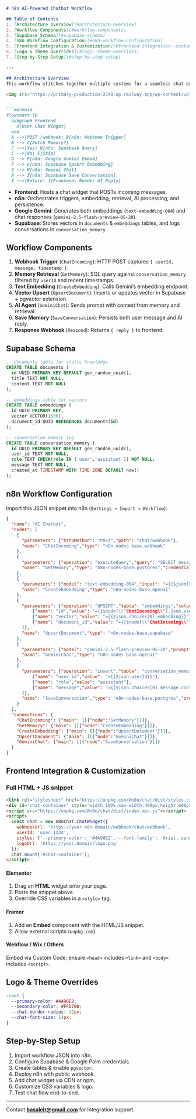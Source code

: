 ````markdown
# n8n AI-Powered Chatbot Workflow

## Table of Contents
1. [Architecture Overview](#architecture-overview)
2. [Workflow Components](#workflow-components)
3. [Supabase Schema](#supabase-schema)
4. [n8n Workflow Configuration](#n8n-workflow-configuration)
5. [Frontend Integration & Customization](#frontend-integration--customization)
6. [Logo & Theme Overrides](#logo--theme-overrides)
7. [Step-by-Step Setup](#step-by-step-setup)

---

## Architecture Overview
This workflow stitches together multiple systems for a seamless chat experience:

<img src="https://primary-production-2548.up.railway.app/wp-content/uploads/2025/07/vector-chat-bot.png" alt="Chatbot Vector" width="600"/>


```mermaid
flowchart TD
  subgraph Frontend
    A[User Chat Widget]
  end
  A -->|POST /webhook| B[n8n: Webhook Trigger]
  B --> C{Fetch Memory?}
  C -->|Yes| D[n8n: Supabase Query]
  C -->|No| E[Skip]
  D --> F[n8n: Google Gemini Embed]
  F --> G[n8n: Supabase Upsert Embedding]
  G --> H[n8n: Gemini Chat]
  H --> I[n8n: Supabase Save Conversation]
  I -->|Return| J[Frontend: Render AI Reply]
````

* **Frontend**: Hosts a chat widget that POSTs incoming messages.
* **n8n**: Orchestrates triggers, embedding, retrieval, AI processing, and persistence.
* **Google Gemini**: Generates both embeddings (`text-embedding-004`) and chat responses (`gemini-2.5-flash-preview-05-20`).
* **Supabase**: Stores vectors in `documents` & `embeddings` tables, and logs conversations in `conversation_memory`.

## Workflow Components

1. **Webhook Trigger** (`ChatIncoming`): HTTP POST captures `{ userId, message, timestamp }`.
2. **Memory Retrieval** (`GetMemory`): SQL query against `conversation_memory` filtered by `userId` and recent timestamps.
3. **Text Embedding** (`CreateEmbedding`): Calls Gemini’s embedding endpoint.
4. **Vector Upsert** (`UpsertDocument`): Inserts or updates vector in Supabase + pgvector extension.
5. **AI Agent** (`GeminiChat`): Sends prompt with context from memory and retrieval.
6. **Save Memory** (`SaveConversation`): Persists both user message and AI reply.
7. **Response Webhook** (`Respond`): Returns `{ reply }` to frontend.

## Supabase Schema

```sql
-- documents table for static knowledge
CREATE TABLE documents (
  id UUID PRIMARY KEY DEFAULT gen_random_uuid(),
  title TEXT NOT NULL,
  content TEXT NOT NULL
);

-- embeddings table for vectors
CREATE TABLE embeddings (
  id UUID PRIMARY KEY,
  vector VECTOR(1536),
  document_id UUID REFERENCES documents(id)
);

-- conversation memory log
CREATE TABLE conversation_memory (
  id UUID PRIMARY KEY DEFAULT gen_random_uuid(),
  user_id TEXT NOT NULL,
  role TEXT CHECK(role IN ('user','assistant')) NOT NULL,
  message TEXT NOT NULL,
  created_at TIMESTAMP WITH TIME ZONE DEFAULT now()
);
```

## n8n Workflow Configuration

Import this JSON snippet into n8n (`Settings → Import → Workflow`):

```json
{
  "name": "AI Chatbot",
  "nodes": [
    {
      "parameters": {"httpMethod": "POST","path": "chat/webhook"},
      "name": "ChatIncoming","type": "n8n-nodes-base.webhook"
    },
    {
      "parameters": {"operation": "executeQuery","query": "SELECT message, role FROM conversation_memory WHERE user_id = :userId ORDER BY created_at DESC LIMIT 10"},
      "name": "GetMemory","type": "n8n-nodes-base.postgres","credentials": {"postgres": "Supabase DB"}
    },
    {
      "parameters": {"model": "text-embedding-004","input": "={{$json[\"message\"]}}"},
      "name": "CreateEmbedding","type": "n8n-nodes-base.openai"
    },
    {
      "parameters": {"operation": "UPSERT","table": "embeddings","columns": [
          {"name": "id","value": "={{$node[\\"ChatIncoming\\"].json.userId + '-' + $node[\\"ChatIncoming\\"].json.timestamp}}"},
          {"name": "vector","value": "={{$json.choices[0].embedding}}"},
          {"name": "document_id","value": "={{$node[\\"ChatIncoming\\"].json.userId}}"}
      ]},
      "name": "UpsertDocument","type": "n8n-nodes-base.supabase"
    },
    {
      "parameters": {"model": "gemini-2.5-flash-preview-05-20","prompt": "={{`Context:\n${$node.GetMemory.json.map(m=>m.role+': '+m.message).join('\n')}\nUser: ${$node.ChatIncoming.json.message}\nAssistant:`}}","temperature": 0.7},
      "name": "GeminiChat","type": "n8n-nodes-base.openai"
    },
    {
      "parameters": {"operation": "insert","table": "conversation_memory","columns": [
          {"name": "user_id","value": "={{$json.userId}}"},
          {"name": "role","value": "assistant"},
          {"name": "message","value": "={{$json.choices[0].message.content}}"}
      ]},
      "name": "SaveConversation","type": "n8n-nodes-base.postgres","credentials": {"postgres": "Supabase DB"}
    }
  ],
  "connections": {
    "ChatIncoming": {"main": [[{"node":"GetMemory"}]]},
    "GetMemory": {"main": [[{"node":"CreateEmbedding"}]]},
    "CreateEmbedding": {"main": [[{"node":"UpsertDocument"}]]},
    "UpsertDocument": {"main": [[{"node":"GeminiChat"}]]},
    "GeminiChat": {"main": [[{"node":"SaveConversation"}]]}
  }
}
```

## Frontend Integration & Customization

### Full HTML + JS snippet

```html
<link rel="stylesheet" href="https://unpkg.com/@n8n/chat/dist/styles.css" />
<div id="chat-container" style="width:100%;max-width:400px;height:600px;"></div>
<script src="https://unpkg.com/@n8n/chat/dist/index.min.js"></script>
<script>
  const chat = new n8nChat.ChatWidget({
    webhookUrl: 'https://your-n8n-domain/webhook/chat/webhook',
    userId: 'user-1234',
    styles: {'--primary-color': '#4A90E2','--font-family': 'Arial, sans-serif'},
    logoUrl: 'https://your.domain/logo.png'
  });
  chat.mount('#chat-container');
</script>
```

#### Elementor

1. Drag an **HTML** widget onto your page.
2. Paste the snippet above.
3. Override CSS variables in a `<style>` tag.

#### Framer

1. Add an **Embed** component with the HTML/JS snippet.
2. Allow external scripts (`unpkg.com`).

#### Webflow / Wix / Others

Embed via Custom Code; ensure `<head>` includes `<link>` and `<body>` includes `<script>`.

## Logo & Theme Overrides

```css
:root {
  --primary-color: #4A90E2;
  --secondary-color: #FFD700;
  --chat-border-radius: 12px;
  --chat-font-size: 14px;
}
```

## Step-by-Step Setup

1. Import workflow JSON into n8n.
2. Configure Supabase & Google Palm credentials.
3. Create tables & enable `pgvector`.
4. Deploy n8n with public webhook.
5. Add chat widget via CDN or npm.
6. Customize CSS variables & logo.
7. Test chat flow end-to-end.

---

Contact **[basalelr@gmail.com](mailto:basalelr@gmail.com)** for integration support.

```
```
